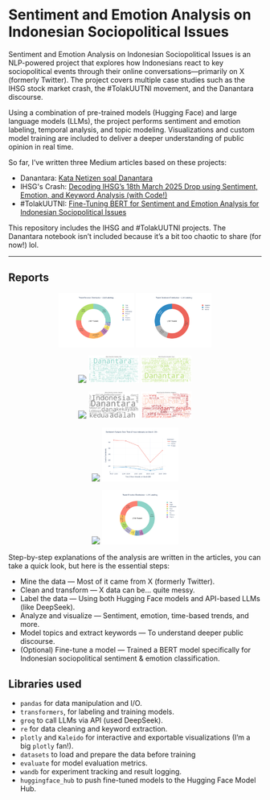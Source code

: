 # Sentiment and Emotion Analysis on Indonesian Sociopolitical Issues

Sentiment and Emotion Analysis on Indonesian Sociopolitical Issues is an NLP-powered project that explores how Indonesians react to key sociopolitical events through their online conversations—primarily on X (formerly Twitter). The project covers multiple case studies such as the IHSG stock market crash, the #TolakUUTNI movement, and the Danantara discourse.

Using a combination of pre-trained models (Hugging Face) and large language models (LLMs), the project performs sentiment and emotion labeling, temporal analysis, and topic modeling. Visualizations and custom model training are included to deliver a deeper understanding of public opinion in real time.
 
So far, I’ve written three Medium articles based on these projects:
- Danantara: [Kata Netizen soal Danantara](https://medium.com/@data.rizkydwi/kata-netizen-soal-danantara-51130a472137)
- IHSG's Crash: [Decoding IHSG’s 18th March 2025 Drop using Sentiment, Emotion, and Keyword Analysis \(with Code!\)](https://medium.com/@data.rizkydwi/decoding-ihsgs-18th-march-2025-crash-using-sentiment-emotion-and-keyword-analysis-with-code-3b2f8779b60b)
- #TolakUUTNI: [Fine-Tuning BERT for Sentiment and Emotion Analysis for Indonesian Sociopolitical Issues](https://medium.com/@data.rizkydwi/fine-tuning-bert-for-sentiment-and-emotion-analysis-for-indonesian-sociopolitical-issues-7963bc6a7343)

This repository includes the IHSG and #TolakUUTNI projects. The Danantara notebook isn’t included because it’s a bit too chaotic to share (for now!) lol.

---

## Reports
<p align="center">
  <img src="reports\danantara_llm_emotion.png" width="30%" />
  <img src="reports\danantara_llm_sentiment.png" width="30%" />
</p>
<p align="center">
  <img src="reports\danantara_wordcloud_anger" width="20%" />
  <img src="reports\danantara_wordcloud_fear.png" width="20%" />
  <img src="reports\danantara_wordcloud_trust.png" width="20%" />
</p>
<p align="center">
  <img src="reports\danantara_wordcloud_positive" width="20%" />
  <img src="reports\danantara_wordcloud_neutral.png" width="20%" />
  <img src="reports\danantara_wordcloud_negative.png" width="20%" />
</p>
<p align="center">
  <img src="reports\ihsg_llm_emotion_otime1" width="30%" />
  <img src="reports\ihsg_llm_sentiment_otime3.png" width="30%" />
</p>
<p align="center">
  <img src="reports\ihsg_llm_sentiment" width="30%" />
  <img src="reports\ihsg_llm_emotion.png" width="30%" />
</p>


Step-by-step explanations of the analysis are written in the articles, you can take a quick look, but here is the essential steps:
- Mine the data — Most of it came from X (formerly Twitter).
- Clean and transform — X data can be... quite messy.
- Label the data — Using both Hugging Face models and API-based LLMs (like DeepSeek).
- Analyze and visualize — Sentiment, emotion, time-based trends, and more.
- Model topics and extract keywords — To understand deeper public discourse.
- (Optional) Fine-tune a model — Trained a BERT model specifically for Indonesian sociopolitical sentiment & emotion classification.

## Libraries used
- `pandas` for data manipulation and I/O.
- `transformers`, for labeling and training models.
- `groq` to call LLMs via API (used DeepSeek).
- `re` for data cleaning and keyword extraction.
- `plotly` and `Kaleido` for interactive and exportable visualizations (I’m a big `plotly` fan!).
- `datasets` to load and prepare the data before training 
- `evaluate` for model evaluation metrics.
- `wandb` for experiment tracking and result logging.
- `huggingface_hub` to push fine-tuned models to the Hugging Face Model Hub.
